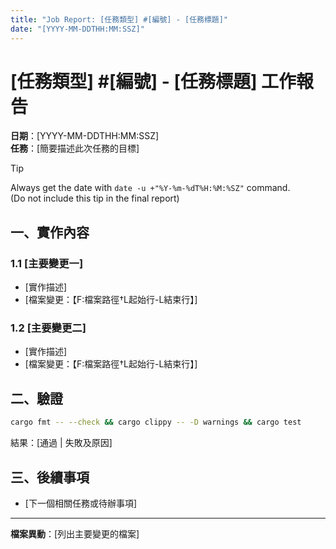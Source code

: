 ```yaml
---
title: "Job Report: [任務類型] #[編號] - [任務標題]"
date: "[YYYY-MM-DDTHH:MM:SSZ]"
---
```


# [任務類型] #[編號] - [任務標題] 工作報告

**日期**：[YYYY-MM-DDTHH:MM:SSZ]  
**任務**：[簡要描述此次任務的目標]

> [!TIP]  
> Always get the date with `date -u +"%Y-%m-%dT%H:%M:%SZ"` command.  
> (Do not include this tip in the final report)

## 一、實作內容

### 1.1 [主要變更一]
- [實作描述]
- [檔案變更：【F:檔案路徑†L起始行-L結束行】]

### 1.2 [主要變更二]
- [實作描述]  
- [檔案變更：【F:檔案路徑†L起始行-L結束行】]

## 二、驗證

```bash
cargo fmt -- --check && cargo clippy -- -D warnings && cargo test
```

結果：[通過 | 失敗及原因]

## 三、後續事項

- [下一個相關任務或待辦事項]

---
**檔案異動**：[列出主要變更的檔案]

